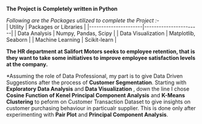 **The Project is Completely written in Python**<br>

*Following are the Packages utilized to complete the Project :-*<br>
| Utility              | Packages or Libraries            |
|----------------------|-----------------------|
| Data Analysis        | Numpy, Pandas, Scipy  |
| Data Visualization   | Matplotlib, Seaborn   |
|   Machine Learning     | Scikit-learn          |

**The HR department at Salifort Motors seeks to employee retention, that is they want to take some initiatives to improve employee satisfaction levels at the company.**

*Assuming the role of Data Professional, my part is to give Data Driven Suggestions after the process of **Customer Segmentation**. Starting with **Exploratory Data Analysis** and **Data Visualization** , down the line I chose **Cosine Function of Kenel Principal Component Analysis** and **K-Means Clustering** to peform on Customer Transaction Dataset to give insights on customer purchasing behaviour in particualr supplier. This is done only after experimenting with **Pair Plot** and **Principal Component Analysis**.
